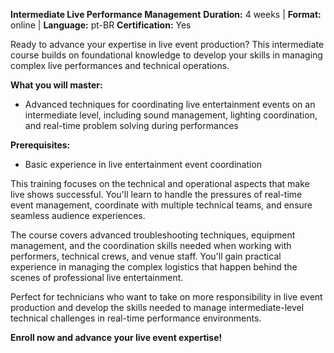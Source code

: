 **Intermediate Live Performance Management**
**Duration:** 4 weeks | **Format:** online | **Language:** pt-BR
**Certification:** Yes

Ready to advance your expertise in live event production? This intermediate course builds on foundational knowledge to develop your skills in managing complex live performances and technical operations.

**What you will master:**
- Advanced techniques for coordinating live entertainment events on an intermediate level, including sound management, lighting coordination, and real-time problem solving during performances

**Prerequisites:**
- Basic experience in live entertainment event coordination

This training focuses on the technical and operational aspects that make live shows successful. You'll learn to handle the pressures of real-time event management, coordinate with multiple technical teams, and ensure seamless audience experiences.

The course covers advanced troubleshooting techniques, equipment management, and the coordination skills needed when working with performers, technical crews, and venue staff. You'll gain practical experience in managing the complex logistics that happen behind the scenes of professional live entertainment.

Perfect for technicians who want to take on more responsibility in live event production and develop the skills needed to manage intermediate-level technical challenges in real-time performance environments.

**Enroll now and advance your live event expertise!**